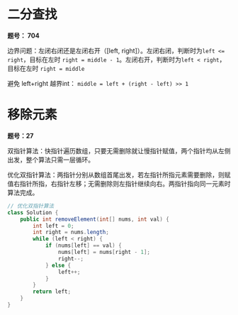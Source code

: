 # 二分查找

**题号： 704**

边界问题：左闭右闭还是左闭右开（[left, right]）。左闭右闭，判断时为`left <= right`，目标在左时 `right = middle - 1`。左闭右开，判断时为`left < right`，目标在左时 `right = middle`

避免 left+right 越界int： `middle = left + (right - left) >> 1`

# 移除元素

**题号：27**

双指针算法：快指针遍历数组，只要无需删除就让慢指针赋值，两个指针均从左侧出发，整个算法只需一层循环。
  
优化双指针算法：两指针分别从数组首尾出发，若左指针所指元素需要删除，则赋值右指针所指，右指针左移；无需删除则左指针继续向右。两指针指向同一元素时算法完成。
```java
// 优化双指针算法
class Solution {
    public int removeElement(int[] nums, int val) {
        int left = 0;
        int right = nums.length;
        while (left < right) {
            if (nums[left] == val) {
                nums[left] = nums[right - 1];
                right--;
            } else {
                left++;
            }
        }
        return left;
    }
}
```
